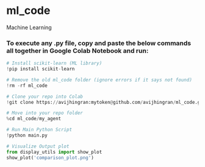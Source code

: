 # ml_code
Machine Learning

### To execute any .py file, copy and paste the below commands all together in Google Colab Notebook and run:

```python
# Install scikit-learn (ML library)
!pip install scikit-learn

# Remove the old ml_code folder (ignore errors if it says not found)
!rm -rf ml_code

# Clone your repo into Colab
!git clone https://avijhingran:mytoken@github.com/avijhingran/ml_code.git

# Move into your repo folder
%cd ml_code/my_agent

# Run Main Python Script
!python main.py

# Visualize Output plot
from display_utils import show_plot
show_plot('comparison_plot.png')
```
